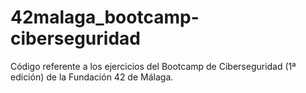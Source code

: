 # 42malaga_bootcamp-ciberseguridad
Código referente a los ejercicios del Bootcamp de Ciberseguridad (1ª edición) de la Fundación 42 de Málaga.
